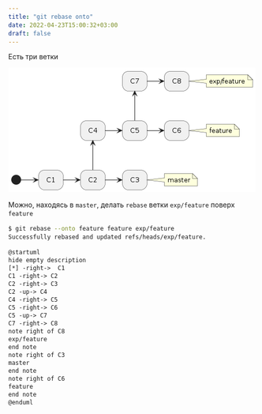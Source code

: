```yaml
---
title: "git rebase onto"
date: 2022-04-23T15:00:32+03:00
draft: false
---
```


Есть три ветки

![три ветки](/30.png)

Можно, находясь в `master`, делать `rebase` ветки `exp/feature` поверх `feature`

```bash
$ git rebase --onto feature feature exp/feature
Successfully rebased and updated refs/heads/exp/feature.
```

```plantuml
@startuml
hide empty description
[*] -right->  C1
C1 -right-> C2
C2 -right-> C3
C2 -up-> C4
C4 -right-> C5
C5 -right-> C6
C5 -up-> C7
C7 -right-> C8
note right of C8
exp/feature
end note
note right of C3
master
end note
note right of C6
feature
end note
@enduml
```
